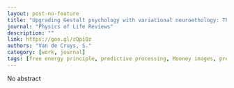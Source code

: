 ```yaml
---
layout: post-no-feature
title: "Upgrading Gestalt psychology with variational neuroethology: The case of perceptual pleasures (Comment on 'Answering Schrödinger's question: A free-energy formulation' by M.J. Desormeau Ramstead et al.)"
journal: "Physics of Life Reviews"
description: ""
link: https://goo.gl/zQpiQz
authors: "Van de Cruys, S."
category: [work, journal]
tags: [free energy principle, predictive processing, Mooney images, preference, appreciation, psychoaesthetics, perceptual pleasure, Gestalt]
---
```


No abstract
